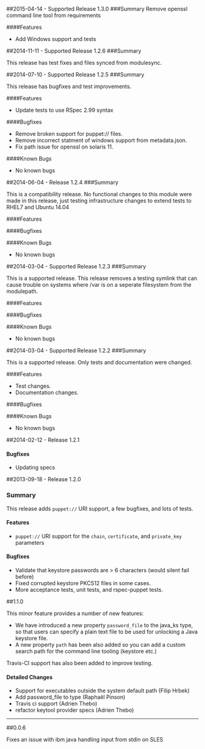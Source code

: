 ##2015-04-14 - Supported Release 1.3.0
###Summary
Remove openssl command line tool from requirements

####Features
- Add Windows support and tests

##2014-11-11 - Supported Release 1.2.6
###Summary

This release has test fixes and files synced from modulesync.

##2014-07-10 - Supported Release 1.2.5
###Summary

This release has bugfixes and test improvements.

####Features
- Update tests to use RSpec 2.99 syntax

####Bugfixes
- Remove broken support for puppet:// files.
- Remove incorrect statment of windows support from metadata.json.
- Fix path issue for openssl on solaris 11.

####Known Bugs
* No known bugs

##2014-06-04 - Release 1.2.4
###Summary

This is a compatibility release. No functional changes to this module were made
in this release, just testing infrastructure changes to extend tests to RHEL7
and Ubuntu 14.04

####Features

####Bugfixes

####Known Bugs
* No known bugs

##2014-03-04 - Supported Release 1.2.3
###Summary

This is a supported release.  This release removes a testing symlink that can
cause trouble on systems where /var is on a seperate filesystem from the
modulepath.

####Features

####Bugfixes

####Known Bugs
* No known bugs

##2014-03-04 - Supported Release 1.2.2
###Summary

This is a supported release.  Only tests and documentation were changed.

####Features
- Test changes.
- Documentation changes.

####Bugfixes

####Known Bugs
* No known bugs


##2014-02-12 - Release 1.2.1

#### Bugfixes
- Updating specs


##2013-09-18 - Release 1.2.0

### Summary
This release adds `puppet://` URI support, a few bugfixes, and lots of tests.

#### Features
- `puppet://` URI support for the `chain`, `certificate`, and `private_key` parameters

#### Bugfixes
- Validate that keystore passwords are > 6 characters (would silent fail before)
- Fixed corrupted keystore PKCS12 files in some cases.
- More acceptance tests, unit tests, and rspec-puppet tests.


##1.1.0

This minor feature provides a number of new features:

* We have introduced a new property `password_file` to the java_ks type, so
  that users can specify a plain text file to be used for unlocking a Java
  keystore file.
* A new property `path` has been also added so you can add a custom search
  path for the command line tooling (keystore etc.)

Travis-CI support has also been added to improve testing.

#### Detailed Changes

* Support for executables outside the system default path (Filip Hrbek)
* Add password_file to type (Raphaël Pinson)
* Travis ci support (Adrien Thebo)
* refactor keytool provider specs (Adrien Thebo)

---------------------------------------

##0.0.6


Fixes an issue with ibm java handling input from stdin on SLES
